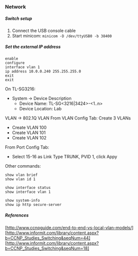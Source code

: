 
### Network

##### Switch setup

1. Connect the USB console cable
2. Start minicom: `minicom -D /dev/ttyUSB0 -b 38400`

##### Set the external IP address
```
enable
configure
interface vlan 1
ip address 10.0.0.240 255.255.255.0
exit
exit
```

On TL-SG3216:
- System -> Device Description
  - Device Name: TL-SG<3216|3424>-<1..n>
  - Device Location: Lab

VLAN -> 802.1Q VLAN
From VLAN Config Tab:
Create 3 VLANs
- Create VLAN 100
- Create VLAN 101
- Create VLAN 102

From Port Config Tab:
- Select 15-16 as Link Type TRUNK, PVID 1, click Appy

Other commands:
```
show vlan brief
show vlan id 1

show interface status 
show interface vlan 1             

show system-info
show ip http secure-server
```

##### References

[http://www.ccnpguide.com/end-to-end-vs-local-vlan-models/]
[http://www.informit.com/library/content.aspx?b=CCNP_Studies_Switching&seqNum=44]
[http://www.informit.com/library/content.aspx?b=CCNP_Studies_Switching&seqNum=18]
